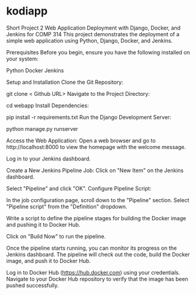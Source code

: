 # kodiapp
Short Project 2
Web Application Deployment with Django, Docker, and Jenkins for COMP 314
This project demonstrates the deployment of a simple web application using Python, Django, Docker, and Jenkins.

Prerequisites
Before you begin, ensure you have the following installed on your system:

Python 
Docker
Jenkins

Setup and Installation
Clone the Git Repository:

git clone < Github URL>
Navigate to the Project Directory:

cd webapp
Install Dependencies:

pip install -r requirements.txt
Run the Django Development Server:

python manage.py runserver

Access the Web Application:
Open a web browser and go to http://localhost:8000 to view the homepage with the welcome message. 


Log in to your Jenkins dashboard.

Create a New Jenkins Pipeline Job:
Click on "New Item" on the Jenkins dashboard.

Select "Pipeline" and click "OK".
Configure Pipeline Script:

In the job configuration page, scroll down to the "Pipeline" section.
Select "Pipeline script" from the "Definition" dropdown.

Write a script to define the pipeline stages for building the Docker image and pushing it to Docker Hub.

Click on "Build Now" to run the pipeline.

Once the pipeline starts running, you can monitor its progress on the Jenkins dashboard.
The pipeline will check out the code, build the Docker image, and push it to Docker Hub.

Log in to Docker Hub (https://hub.docker.com) using your credentials.
Navigate to your Docker Hub repository to verify that the image has been pushed successfully.

